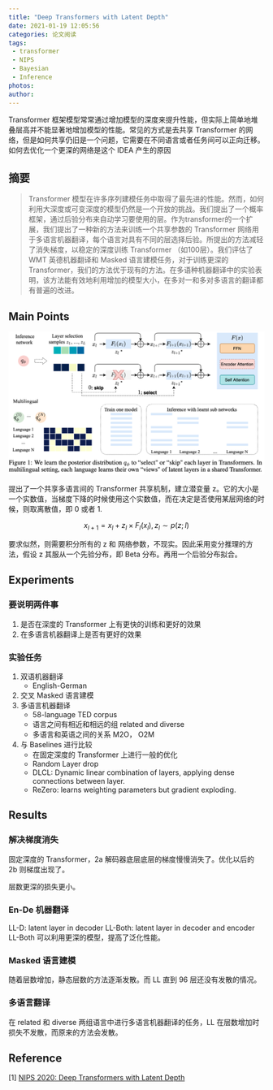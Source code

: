 ```yaml
---
title: "Deep Transformers with Latent Depth"
date: 2021-01-19 12:05:56
categories: 论文阅读
tags: 
 - transformer
 - NIPS
 - Bayesian
 - Inference
photos:
author:
---
```


Transformer 框架模型常常通过增加模型的深度来提升性能，但实际上简单地堆叠层高并不能显著地增加模型的性能。常见的方式是去共享 Transformer 的网络，但是如何共享仍旧是一个问题，它需要在不同语言或者任务间可以正向迁移。
如何去优化一个更深的网络是这个 IDEA 产生的原因

## 摘要
> Transformer 模型在许多序列建模任务中取得了最先进的性能。然而，如何利用大深度或可变深度的模型仍然是一个开放的挑战。我们提出了一个概率框架，通过后验分布来自动学习要使用的层。作为transformer的一个扩展，我们提出了一种新的方法来训练一个共享参数的 Transformer 网络用于多语言机器翻译，每个语言对具有不同的层选择后验。所提出的方法减轻了消失梯度，以稳定的深度训练 Transformer （如100层）。我们评估了 WMT 英德机器翻译和 Masked 语言建模任务，对于训练更深的Transformer，我们的方法优于现有的方法。在多语种机器翻译中的实验表明，该方法能有效地利用增加的模型大小，在多对一和多对多语言的翻译都有普遍的改进。

## Main Points
![Model](deep-transformer/Fig1.png)

提出了一个共享多语言间的 Transformer 共享机制，建立潜变量 z。它的大小是一个实数值，当梯度下降的时候使用这个实数值，而在决定是否使用某层网络的时候，则取离散值，即 0 或者 1.

$$x_{l+1}=x_l + z_l \times F_l(x_l), z_l \sim p(z;l)$$

要求似然，则需要积分所有的 z 和 网络参数，不现实。因此采用变分推理的方法，假设 z 其服从一个先验分布，即 Beta 分布。再用一个后验分布拟合。

## Experiments
### 要说明两件事
1. 是否在深度的 Transformer 上有更快的训练和更好的效果
2. 在多语言机器翻译上是否有更好的效果

### 实验任务
1. 双语机器翻译 
   - English-German
2. 交叉 Masked 语言建模
3. 多语言机器翻译 
   - 58-language TED corpus
   - 语言之间有相近和相远的组 related and diverse
   - 多语言和英语之间的关系 M2O， O2M
4. 与 Baselines 进行比较
   - 在固定深度的 Transformer 上进行一般的优化
   - Random Layer drop
   - DLCL: Dynamic linear combination of layers, applying dense connections between layer.
   - ReZero: learns weighting parameters but gradient exploding.

## Results
### 解决梯度消失
固定深度的 Transformer，2a 解码器底层底层的梯度慢慢消失了。优化以后的 2b 则梯度出现了。

层数更深的损失更小。

### En-De 机器翻译
LL-D: latent layer in decoder
LL-Both: latent layer in decoder and encoder
LL-Both 可以利用更深的模型，提高了泛化性能。

### Masked 语言建模
随着层数增加，静态层数的方法逐渐发散。而 LL 直到 96 层还没有发散的情况。

### 多语言翻译
在 related 和 diverse 两组语言中进行多语言机器翻译的任务，LL 在层数增加时损失不发散，而原来的方法会发散。


## Reference
[1] [NIPS 2020: Deep Transformers with Latent Depth](https://proceedings.neurips.cc/paper/2020/file/1325cdae3b6f0f91a1b629307bf2d498-Paper.pdf)